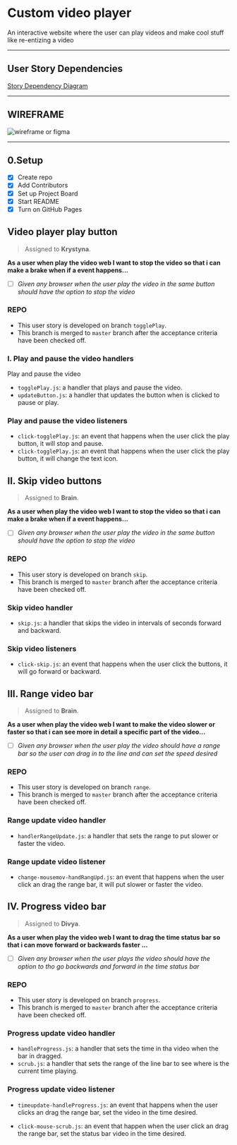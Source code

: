 # Custom video player

An interactive website where the user can play videos and make cool stuff like re-entizing a video

---

## User Story Dependencies

[Story Dependency Diagram](../public\Stories-dependencies.png)

---

## WIREFRAME

![wireframe or figma]()

---

## 0.Setup

- [x] Create repo
- [x] Add Contributors
- [x] Set up Project Board
- [x] Start README
- [x] Turn on GitHub Pages

## Video player play button

> Assigned to **Krystyna**.

**As a user when play the video web I want to stop the video so that i can make a brake when if a event happens...**

- [ ] _Given any browser when the user play the video in the same button should have the option to stop the video_

### REPO

- This user story is developed on branch `togglePlay`.
- This branch is merged to `master` branch after the acceptance criteria have been checked off.

### I. Play and pause the video handlers

Play and pause the video

- `togglePlay.js`: a handler that plays and pause the video. 
- `updateButton.js`: a handler that updates the button when is clicked to pause or play.

### Play and pause the video listeners

- `click-togglePlay.js`: an event that happens when the user click the play button, it will stop and pause.
- `click-togglePlay.js`: an event that happens when the user click the play button, it will change the text icon. 

## II. Skip video buttons

> Assigned to **Brain**.

**As a user when play the video web I want to stop the video so that i can make a brake when if a event happens...**

- [ ] _Given any browser when the user play the video in the same button should have the option to stop the video_

### REPO

- This user story is developed on branch `skip`.
- This branch is merged to `master` branch after the acceptance criteria have been checked off.

### Skip video handler

- `skip.js`: a handler that skips the video in intervals of seconds forward and backward.

### Skip video listeners

- `click-skip.js`: an event that happens when the user click the buttons, it will go forward or backward.

## III. Range video bar

> Assigned to **Brain**.

**As a user when play the video web I want to make the video slower or faster so that i can see more in detail a specific part of the video...**

- [ ] _Given any browser when the user play the video should have a range bar so the user can drag in to the line and can set the speed desired_

### REPO

- This user story is developed on branch `range`.
- This branch is merged to `master` branch after the acceptance criteria have been checked off.

### Range update video handler

- `handlerRangeUpdate.js`:  a handler that sets the range to put slower or faster the video.

### Range update video listener

- `change-mousemov-handRangUpd.js`: an event that happens when the user click an drag the range bar, it will  put slower or faster the video.


## IV. Progress video bar

> Assigned to **Divya**.

**As a user when play the video web I want to drag the time status bar so that i can move forward or backwards faster  ...**

- [ ] _Given any browser when the user plays the video should have the option to  tho go backwards and forward in the time status bar_

### REPO

- This user story is developed on branch `progress`.
- This branch is merged to `master` branch after the acceptance criteria have been checked off.

### Progress update video handler

- `handleProgress.js`:  a handler that sets the time in tha video when the bar in dragged.
- `scrub.js`:  a handler that sets the range of the line bar to see where is the current time playing.

### Progress update video listener

- `timeupdate-handleProgress.js`: an event that happens when the user clicks an drag the range bar, set the video in the time desired.

- `click-mouse-scrub.js`: an event that happen when the user click an drag the range bar, set the status bar video in the time desired.
